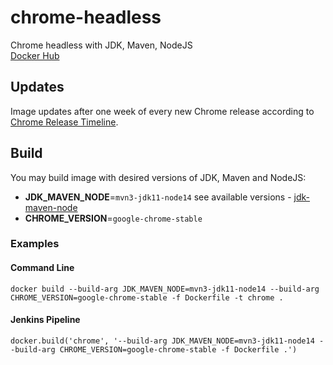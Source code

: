 # chrome-headless
Chrome headless with JDK, Maven, NodeJS  
[Docker Hub](https://hub.docker.com/r/atools/chrome-headless)

## Updates

Image updates after one week of every new Chrome release according to [Chrome Release Timeline](https://www.chromestatus.com/features/schedule).

## Build

You may build image with desired versions of JDK, Maven and NodeJS:
- **JDK_MAVEN_NODE**=`mvn3-jdk11-node14` see available versions - [jdk-maven-node](https://hub.docker.com/r/atools/jdk-maven-node/tags)
- **CHROME_VERSION**=`google-chrome-stable`

### Examples

#### Command Line

`docker build --build-arg JDK_MAVEN_NODE=mvn3-jdk11-node14 --build-arg CHROME_VERSION=google-chrome-stable -f Dockerfile -t chrome .`

#### Jenkins Pipeline

`docker.build('chrome', '--build-arg JDK_MAVEN_NODE=mvn3-jdk11-node14 --build-arg CHROME_VERSION=google-chrome-stable -f Dockerfile .')`
